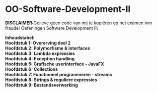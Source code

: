 # OO-Software-Development-II
<strong>DISCLAIMER:</strong>Gelieve geen code van mij te kopiëren op het examen ivm fraude!
Oefeningen Software Development II\

<strong>Inhoudstabel:</strong>\
<strong>Hoofdstuk 1: Overerving deel 2</strong>\
<strong>Hoofdstuk 2: Polymorfisme & interfaces</strong>\
<strong>Hoofdstuk 3: Lambda expressies</strong>\
<strong>Hoofdstuk 4: Exception handling</strong>\
<strong>Hoofdstuk 5: Grafische userinterface - JavaFX</strong>\
<strong>Hoofdstuk 6: Collections</strong>\
<strong>Hoofdstuk 7: Functioneel programmeren - streams</strong>\
<strong>Hoofdstuk 8: Strings & reguliere expressies</strong>\
<strong>Hoofdstuk 9: Bestandsverwerking</strong>
 
